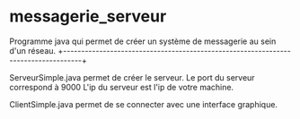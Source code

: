 # messagerie_serveur

Programme java qui permet de créer un système de messagerie au sein d'un réseau.
+-----------------------------------------------------------------------------------+

ServeurSimple.java permet de créer le serveur.
	Le port du serveur correspond à 9000
	L'ip du serveur est l'ip de votre machine. 


ClientSimple.java permet de se connecter avec une interface graphique.